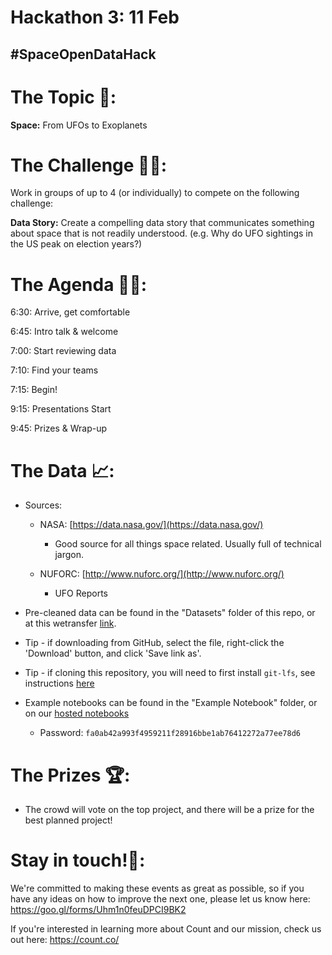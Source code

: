 # Hackathon 3: 11 Feb

## #SpaceOpenDataHack

# The Topic 🚀:
**Space:** From UFOs to Exoplanets

# The Challenge 👨‍💻:

Work in groups of up to 4 (or individually) to compete on the following challenge: 

**Data Story:** Create a compelling data story that communicates something about space that 
 is not readily understood. (e.g. Why do UFO sightings in the US peak on election years?)

# The Agenda 👩‍🏫:

6:30: Arrive, get comfortable

6:45: Intro talk & welcome

7:00: Start reviewing data

7:10: Find your teams

7:15: Begin!

9:15: Presentations Start

9:45: Prizes & Wrap-up

# The Data 📈:

- Sources:
    - NASA: [https://data.nasa.gov/](https://data.nasa.gov/)
        - Good source for all things space related. Usually full of technical jargon.
        
    - NUFORC: [http://www.nuforc.org/](http://www.nuforc.org/)
        - UFO Reports
        
- Pre-cleaned data can be found in the "Datasets" folder of this repo, or at this wetransfer [link](https://wetransfer.com/downloads/774ce83a5ade3848f36ca751372c353520190211123247/1284d3003d18d808d8b2044224bf05fc20190211123247/0383b7).
- Tip - if downloading from GitHub, select the file, right-click the 'Download' button, and click 'Save link as'.
- Tip - if cloning this repository, you will need to first install `git-lfs`, see instructions [here](https://help.github.com/articles/installing-git-large-file-storage/)

- Example notebooks can be found in the "Example Notebook" folder, or on our [hosted notebooks](https://play.count.co/jupyter/tree/work)
  - Password: `fa0ab42a993f4959211f28916bbe1ab76412272a77ee78d6`

# The Prizes 🏆:

- The crowd will vote on the top project, and there will be a prize for the best planned project!

# Stay in touch!🤙:

We're committed to making these events as great as possible, so if you have any ideas on how to improve the next one, please let us know here: https://goo.gl/forms/Uhm1n0feuDPCI9BK2

If you're interested in learning more about Count and our mission, check us out here: https://count.co/
